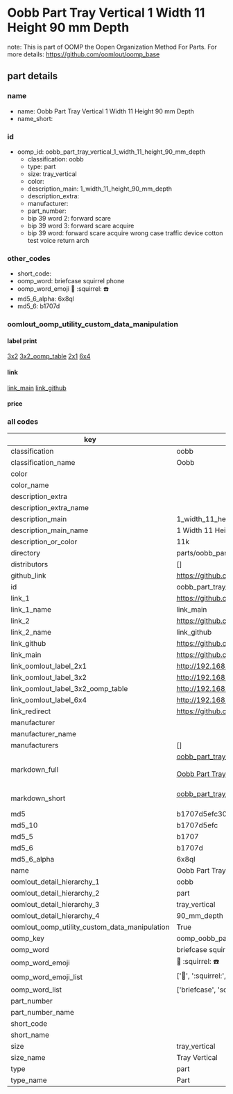 # Oobb Part Tray Vertical 1 Width 11 Height 90 mm Depth  

note: This is part of OOMP the Oopen Organization Method For Parts. For more details: https://github.com/oomlout/oomp_base

##  part details
  







### name
* name: Oobb Part Tray Vertical 1 Width 11 Height 90 mm Depth
* name_short: 
### id
* oomp_id: oobb_part_tray_vertical_1_width_11_height_90_mm_depth
  * classification: oobb
  * type: part
  * size: tray_vertical
  * color: 
  * description_main: 1_width_11_height_90_mm_depth
  * description_extra: 
  * manufacturer: 
  * part_number: 
  * bip 39 word 2: forward scare
  * bip 39 word 3: forward scare acquire
  * bip 39 word: forward scare acquire wrong case traffic device cotton test voice return arch

### other_codes
* short_code: 
* oomp_word: briefcase squirrel phone
* oomp_word_emoji :briefcase: :squirrel: :phone:
* md5_6_alpha: 6x8ql
* md5_6: b1707d






### oomlout_oomp_utility_custom_data_manipulation
#### label print
[3x2](http://192.168.1.245:1112/?label=oomp%206x8ql)
[3x2_oomp_table](http://192.168.1.108:1112/?label=oomp%206x8ql)
[2x1](http://192.168.1.242:1112/?label=oomp%206x8ql)
[6x4](http://192.168.1.55:1112/?label=oomp%206x8ql)    

#### link

[link_main](https://github.com/oomlout/oomlout_oomp_version_1_messy/tree/main/parts/oobb_part_tray_vertical_1_width_11_height_90_mm_depth) [link_github](https://github.com/oomlout/oomlout_oomp_version_1_messy/tree/main/parts/oobb_part_tray_vertical_1_width_11_height_90_mm_depth)                             

#### price







### all codes 
| key | value |  
| --- | --- |  
| classification | oobb |  
| classification_name | Oobb |  
| color |  |  
| color_name |  |  
| description_extra |  |  
| description_extra_name |  |  
| description_main | 1_width_11_height_90_mm_depth |  
| description_main_name | 1 Width 11 Height 90 mm Depth |  
| description_or_color | 11k |  
| directory | parts/oobb_part_tray_vertical_1_width_11_height_90_mm_depth |  
| distributors | [] |  
| github_link | https://github.com/oomlout/oomlout_oomp_part_src/tree/main/parts/oobb_part_tray_vertical_1_width_11_height_90_mm_depth |  
| id | oobb_part_tray_vertical_1_width_11_height_90_mm_depth |  
| link_1 | https://github.com/oomlout/oomlout_oomp_version_1_messy/tree/main/parts/oobb_part_tray_vertical_1_width_11_height_90_mm_depth |  
| link_1_name | link_main |  
| link_2 | https://github.com/oomlout/oomlout_oomp_version_1_messy/tree/main/parts/oobb_part_tray_vertical_1_width_11_height_90_mm_depth |  
| link_2_name | link_github |  
| link_github | https://github.com/oomlout/oomlout_oomp_version_1_messy/tree/main/parts/oobb_part_tray_vertical_1_width_11_height_90_mm_depth |  
| link_main | https://github.com/oomlout/oomlout_oomp_version_1_messy/tree/main/parts/oobb_part_tray_vertical_1_width_11_height_90_mm_depth |  
| link_oomlout_label_2x1 | http://192.168.1.242:1112/?label=oomp%206x8ql |  
| link_oomlout_label_3x2 | http://192.168.1.245:1112/?label=oomp%206x8ql |  
| link_oomlout_label_3x2_oomp_table | http://192.168.1.108:1112/?label=oomp%206x8ql |  
| link_oomlout_label_6x4 | http://192.168.1.55:1112/?label=oomp%206x8ql |  
| link_redirect | https://github.com/oomlout/oomlout_oomp_version_1_messy/tree/main/parts/oobb_part_tray_vertical_1_width_11_height_90_mm_depth |  
| manufacturer |  |  
| manufacturer_name |  |  
| manufacturers | [] |  
| markdown_full | [oobb_part_tray_vertical_1_width_11_height_90_mm_depth](none)<br>[](none)<br>[Oobb Part Tray Vertical 1 Width 11 Height 90 Mm Depth](none)<br><br> |  
| markdown_short | [oobb_part_tray_vertical_1_width_11_height_90_mm_depth](none)<br><br> |  
| md5 | b1707d5efc30c7979b119fea047012de |  
| md5_10 | b1707d5efc |  
| md5_5 | b1707 |  
| md5_6 | b1707d |  
| md5_6_alpha | 6x8ql |  
| name | Oobb Part Tray Vertical 1 Width 11 Height 90 mm Depth |  
| oomlout_detail_hierarchy_1 | oobb |  
| oomlout_detail_hierarchy_2 | part |  
| oomlout_detail_hierarchy_3 | tray_vertical |  
| oomlout_detail_hierarchy_4 | 90_mm_depth |  
| oomlout_oomp_utility_custom_data_manipulation | True |  
| oomp_key | oomp_oobb_part_tray_vertical_1_width_11_height_90_mm_depth |  
| oomp_word | briefcase squirrel phone |  
| oomp_word_emoji | :briefcase: :squirrel: :phone: |  
| oomp_word_emoji_list | [':briefcase:', ':squirrel:', ':phone:'] |  
| oomp_word_list | ['briefcase', 'squirrel', 'phone'] |  
| part_number |  |  
| part_number_name |  |  
| short_code |  |  
| short_name |  |  
| size | tray_vertical |  
| size_name | Tray Vertical |  
| type | part |  
| type_name | Part |  
